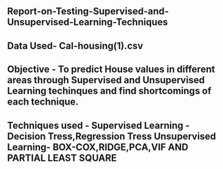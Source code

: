 ## Report-on-Testing-Supervised-and-Unsupervised-Learning-Techniques
<h2>Data Used- Cal-housing(1).csv </h2>
<h2>Objective - To predict House values in different areas through Supervised and Unsupervised Learning techinques and find shortcomings of each                     technique. </h2>
<h2>Techniques used - Supervised Learning - Decision Tress,Regression Tress
                  Unsupervised Learning- BOX-COX,RIDGE,PCA,VIF AND PARTIAL LEAST SQUARE</h2>
